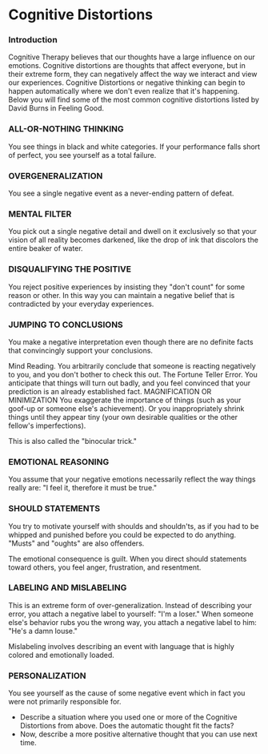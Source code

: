 # Cognitive Distortions
### Introduction
Cognitive Therapy believes that our thoughts have a large influence on our emotions. Cognitive distortions are thoughts that affect everyone, but in their extreme form, they can negatively affect the way we interact and view our experiences. Cognitive Distortions or negative thinking can begin to happen automatically where we don't even realize that it's happening. Below you will find some of the most common cognitive distortions listed by David Burns in Feeling Good.

### ALL-OR-NOTHING THINKING
You see things in black and white categories. If your performance falls short of perfect, you see yourself as a total failure.

### OVERGENERALIZATION
You see a single negative event as a never-ending pattern of defeat.

### MENTAL FILTER
You pick out a single negative detail and dwell on it exclusively so that your vision of all reality becomes darkened, like the drop of ink that discolors the entire beaker of water.

### DISQUALIFYING THE POSITIVE
You reject positive experiences by insisting they "don't count" for some reason or other. In this way you can maintain a negative belief that is contradicted by your everyday experiences.

### JUMPING TO CONCLUSIONS
You make a negative interpretation even though there are no definite facts that convincingly support your conclusions.

Mind Reading. You arbitrarily conclude that someone is reacting negatively to you, and you don't bother to check this out.
The Fortune Teller Error. You anticipate that things will turn out badly, and you feel convinced that your prediction is an already established fact.
MAGNIFICATION OR MINIMIZATION
You exaggerate the importance of things (such as your goof-up or someone else's achievement). Or you inappropriately shrink things until they appear tiny (your own desirable qualities or the other fellow's imperfections).

This is also called the "binocular trick."

### EMOTIONAL REASONING
You assume that your negative emotions necessarily reflect the way things really are: "I feel it, therefore it must be true."

### SHOULD STATEMENTS
You try to motivate yourself with shoulds and shouldn'ts, as if you had to be whipped and punished before you could be expected to do anything. "Musts" and "oughts" are also offenders.

The emotional consequence is guilt. When you direct should statements toward others, you feel anger, frustration, and resentment.

### LABELING AND MISLABELING
This is an extreme form of over-generalization. Instead of describing your error, you attach a negative label to yourself: "I'm a loser." When someone else's behavior rubs you the wrong way, you attach a negative label to him: "He's a damn louse."

Mislabeling involves describing an event with language that is highly colored and emotionally loaded.

### PERSONALIZATION
You see yourself as the cause of some negative event which in fact you were not primarily responsible for.

* Describe a situation where you used one or more of the Cognitive Distortions from above. Does the automatic thought fit the facts? 
* Now, describe a more positive alternative thought that you can use next time.
